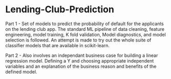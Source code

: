 # Lending-Club-Prediction
Part 1 - Set of models to predict the probability of default for the applicants on the lending club app. The standard ML pipeline of data cleaning, feature engineering, model training, K fold validation, Model diagnostics, and model selection is followed. An attempt is made to try out the whole suite of classifier models that are available in scikit-learn.

Part 2 - Also involves an independant business case for building a linear regression model. Defining a Y and choosing appropriate independent variables and an explanation of the business reason and benefits of the defined model.
